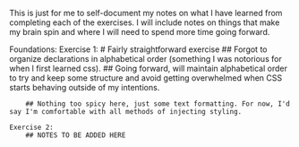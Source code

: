 This is just for me to self-document my notes on what I have learned from completing each of the exercises.
I will include notes on things that make my brain spin and where I will need to spend more time going forward.

Foundations:
    Exercise 1:
        # Fairly straightforward exercise
        ## Forgot to organize declarations in alphabetical order (something I was notorious for when I first learned css).
        ## Going forward, will maintain alphabetical order to try and keep some structure and avoid getting overwhelmed when CSS starts behaving outside of my intentions.

        ## Nothing too spicy here, just some text formatting. For now, I'd say I'm comfortable with all methods of injecting styling.

    Exercise 2:
        ## NOTES TO BE ADDED HERE